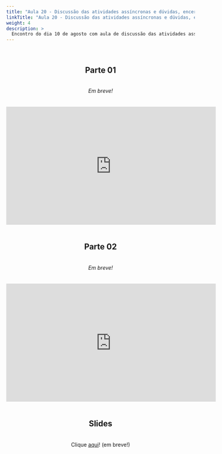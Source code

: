 ```yaml
---
title: "Aula 20 - Discussão das atividades assíncronas e dúvidas, encerramento do módulo principal do curso"
linkTitle: "Aula 20 - Discussão das atividades assíncronas e dúvidas, encerramento do módulo principal do curso"
weight: 4
description: >
  Encontro do dia 10 de agosto com aula de discussão das atividades assíncronas e dúvidas, encerramento do módulo principal do curso
---
```


<br>
<div align="center">
<h2>Parte 01</h2>
<br>
<i>Em breve!</i>
<br><br><br>
<iframe width="560" height="315" src="https://www.youtube.com/embed/" frameborder="0" allow="accelerometer; autoplay; clipboard-write; encrypted-media; gyroscope; picture-in-picture" allowfullscreen></iframe>
<br><br>

<h2>Parte 02</h2>
<br>
<i>Em breve!</i>
<br><br><br>
<iframe width="560" height="315" src="https://www.youtube.com/embed/" frameborder="0" allow="accelerometer; autoplay; clipboard-write; encrypted-media; gyroscope; picture-in-picture" allowfullscreen></iframe>
<br><br>

<h2>Slides</h2>
<br>
Clique <a href="">aqui</a>! (em breve!)
</div>